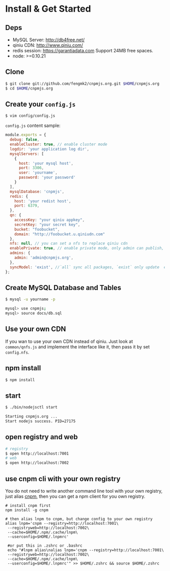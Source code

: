 # Install & Get Started

## Deps

* MySQL Server: http://db4free.net/
* qiniu CDN: http://www.qiniu.com/
* redis session: https://garantiadata.com Support 24MB free spaces.
* node: >=0.10.21

## Clone

```bash
$ git clone git://github.com/fengmk2/cnpmjs.org.git $HOME/cnpmjs.org
$ cd $HOME/cnpmjs.org
```

## Create your `config.js`

```bash
$ vim config/config.js
```

`config.js` content sample:

```js
module.exports = {
  debug: false,
  enableCluster: true, // enable cluster mode
  logdir: 'your application log dir',
  mysqlServers: [
    {
      host: 'your mysql host',
      port: 3306,
      user: 'yourname',
      password: 'your password'
    }
  ],
  mysqlDatabase: 'cnpmjs',
  redis: {
    host: 'your redist host',
    port: 6379,
  },
  qn: {
    accessKey: "your qiniu appkey",
    secretKey: "your secret key",
    bucket: "foobucket",
    domain: "http://foobucket.u.qiniudn.com"
  },
  nfs: null, // you can set a nfs to replace qiniu cdn
  enablePrivate: true, // enable private mode, only admin can publish, other use just can sync package from source npm
  admins: {
    admin: 'admin@cnpmjs.org',
  },
  syncModel: 'exist', //`all` sync all packages, `exist` only update  exist packages, `none` do nothing
};
```

## Create MySQL Database and Tables

```bash
$ mysql -u yourname -p

mysql> use cnpmjs;
mysql> source docs/db.sql
```

## Use your own CDN
If you wan to use your own CDN instead of qiniu. Just look at `common/qnfs.js` and implement the interface like it, then pass it by set `config.nfs`.

## npm install

```bash
$ npm install
```

## start

```bash
$ ./bin/nodejsctl start

Starting cnpmjs.org ...
Start nodejs success. PID=27175
```

## open registry and web

```bash
# registry
$ open http://localhost:7001
# web
$ open http://localhost:7002
```

## use cnpm cli with your own registry  
You do not need to write another command line tool with your own registry, 
just alias [cnpm](http://github.com/fengmk2/cnpm), then you can get a npm client for you own registry.

```
# install cnpm first
npm install -g cnpm 

# then alias lnpm to cnpm, but change config to your own registry
alias lnpm='cnpm --registry=http://localhost:7001\
 --registryweb=http://localhost:7002\
 --cache=$HOME/.npm/.cache/lnpm\
 --userconfig=$HOME/.lnpmrc'

 #or put this in .zshrc or .bashrc
 echo "#lnpm alias\nalias lnpm='cnpm --registry=http://localhost:7001\
 --registryweb=http://localhost:7002\
 --cache=$HOME/.npm/.cache/lnpm\
 --userconfig=$HOME/.lnpmrc'" >> $HOME/.zshrc && source $HOME/.zshrc
```
